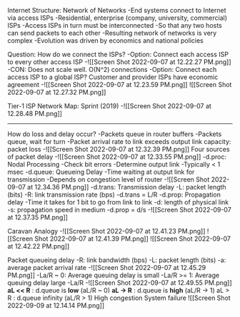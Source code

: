 Internet Structure: Network of Networks
	-End systems connect to Internet via access ISPs
		-Residential, enterprise (company, university, commercial) ISPs
	-Access ISPs in turn must be interconnected
		-So that any two hosts can send packets to each other
	-Resulting network of networks is very complex
		-Evolution was driven by economics and national policies

Question: How do we connect the ISPs?
	-Option: Connect each access ISP to every other access ISP
		-![[Screen Shot 2022-09-07 at 12.22.27 PM.png]]
		-CON: Does not scale well. O(N^2) connections
	-Option: Connect each access ISP to a global ISP? Customer and provider ISPs have economic agreement
		-![[Screen Shot 2022-09-07 at 12.23.59 PM.png]]
	![[Screen Shot 2022-09-07 at 12.27.32 PM.png]]

Tier-1 ISP Network Map: Sprint (2019)
	-![[Screen Shot 2022-09-07 at 12.28.48 PM.png]]

---------

How do loss and delay occur?
	-Packets queue in router buffers
		-Packets queue, wait for turn
		-Packet arrival rate to link exceeds output link capacity: packet loss
		-![[Screen Shot 2022-09-07 at 12.32.39 PM.png]]
	Four sources of packet delay
		-![[Screen Shot 2022-09-07 at 12.33.55 PM.png]]
		-d.proc: Nodal Processing
			-Check bit errors
			-Determine output link
			-Typically < 1 msec
		-d.queue: Queueing Delay
			-Time waiting at output link for transmission
			-Depends on congestion level of router
		-![[Screen Shot 2022-09-07 at 12.34.36 PM.png]]
		-d.trans: Transmission delay
			-L: packet length (bits)
			-R: link transmission rate (bps)
			-d.trans = L/R
		-d.prop: Propagation delay
			-Time it takes for 1 bit to go from link to link
			-d: length of physical link
			-s: propagation speed in medium
			-d.prop = d/s
		-![[Screen Shot 2022-09-07 at 12.37.35 PM.png]]

Caravan Analogy
	-![[Screen Shot 2022-09-07 at 12.41.23 PM.png]]
![[Screen Shot 2022-09-07 at 12.41.39 PM.png]]
![[Screen Shot 2022-09-07 at 12.42.22 PM.png]]

Packet queueing delay
	-R: link bandwidth (bps)
	-L: packet length (bits)
	-a: average packet arrival rate
	-![[Screen Shot 2022-09-07 at 12.45.29 PM.png]]
	-La/R ~ 0: Average queuing delay is small
	-La/R >= 1: Average queuing delay large
	-La/R 
	-![[Screen Shot 2022-09-07 at 12.49.55 PM.png]]
**aL << R** : d.queue is **low** (aL/R ~ 0)
**aL -> R** : d.queue is **high** (aL/R -> 1)
aL > R : d.queue infinity (aL/R > 1)
	High congestion
	System failure
![[Screen Shot 2022-09-09 at 12.14.14 PM.png]]